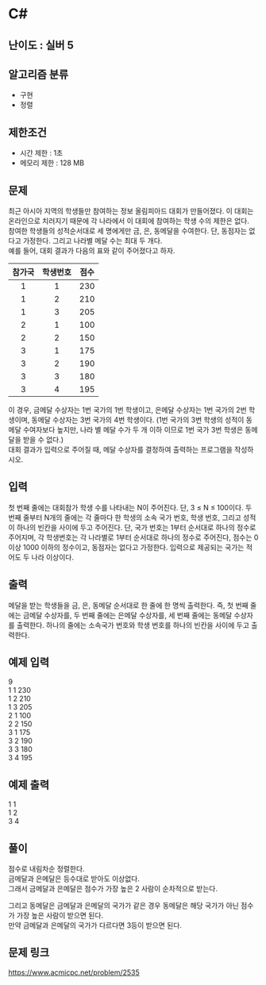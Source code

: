 # C#

## 난이도 : 실버 5

## 알고리즘 분류
  - 구현
  - 정렬

## 제한조건
  - 시간 제한 : 1초
  - 메모리 제한 : 128 MB

## 문제
최근 아시아 지역의 학생들만 참여하는 정보 올림피아드 대회가 만들어졌다. 이 대회는 온라인으로 치러지기 때문에 각 나라에서 이 대회에 참여하는 학생 수의 제한은 없다.<br/>
참여한 학생들의 성적순서대로 세 명에게만 금, 은, 동메달을 수여한다. 단, 동점자는 없다고 가정한다. 그리고 나라별 메달 수는 최대 두 개다.<br/>
예를 들어, 대회 결과가 다음의 표와 같이 주어졌다고 하자.<br/>

|참가국|학생번호|점수|
|:---:|:---:|:---:|
|1|1|230|
|1|2|210|
|1|3|205|
|2|1|100|
|2|2|150|
|3|1|175|
|3|2|190|
|3|3|180|
|3|4|195|

이 경우, 금메달 수상자는 1번 국가의 1번 학생이고, 은메달 수상자는 1번 국가의 2번 학생이며, 동메달 수상자는 3번 국가의 4번 학생이다. (1번 국가의 3번 학생의 성적이 동메달 수여자보다 높지만, 나라 별 메달 수가 두 개 이하 이므로 1번 국가 3번 학생은 동메달을 받을 수 없다.)<br/>
대회 결과가 입력으로 주어질 때, 메달 수상자를 결정하여 출력하는 프로그램을 작성하시오.<br/>


## 입력
첫 번째 줄에는 대회참가 학생 수를 나타내는 N이 주어진다. 단, 3 ≤ N ≤ 100이다. 두 번째 줄부터 N개의 줄에는 각 줄마다 한 학생의 소속 국가 번호, 학생 번호, 그리고 성적이 하나의 빈칸을 사이에 두고 주어진다. 단, 국가 번호는 1부터 순서대로 하나의 정수로 주어지며, 각 학생번호는 각 나라별로 1부터 순서대로 하나의 정수로 주어진다, 점수는 0 이상 1000 이하의 정수이고, 동점자는 없다고 가정한다. 입력으로 제공되는 국가는 적어도 두 나라 이상이다.<br/>


## 출력
메달을 받는 학생들을 금, 은, 동메달 순서대로 한 줄에 한 명씩 출력한다. 즉, 첫 번째 줄에는 금메달 수상자를, 두 번째 줄에는 은메달 수상자를, 세 번째 줄에는 동메달 수상자를 출력한다. 하나의 줄에는 소속국가 번호와 학생 번호를 하나의 빈칸을 사이에 두고 출력한다.<br/>


## 예제 입력
9<br/>
1 1 230<br/>
1 2 210<br/>
1 3 205<br/>
2 1 100<br/>
2 2 150<br/>
3 1 175<br/>
3 2 190<br/>
3 3 180<br/>
3 4 195<br/>


## 예제 출력
1 1<br/>
1 2<br/>
3 4<br/>


## 풀이
점수로 내림차순 정렬한다.<br/>
금메달과 은메달은 등수대로 받아도 이상없다.<br/>
그래서 금메달과 은메달은 점수가 가장 높은 2 사람이 순차적으로 받는다.<br/>


그리고 동메달은 금메달과 은메달의 국가가 같은 경우 동메달은 해당 국가가 아닌 점수가 가장 높은 사람이 받으면 된다.<br/>
만약 금메달과 은메달의 국가가 다르다면 3등이 받으면 된다.<br/>


## 문제 링크
https://www.acmicpc.net/problem/2535